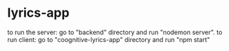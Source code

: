 # lyrics-app
to run the server: go to "backend" directory and run "nodemon server".
to run client: go to "coognitive-lyrics-app" directory and run "npm start"
